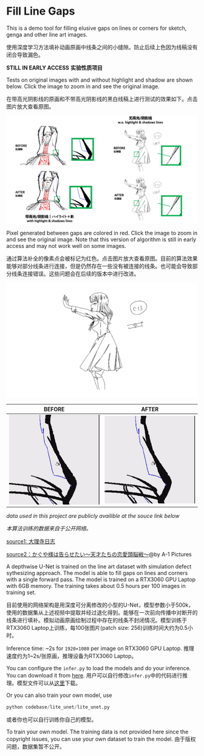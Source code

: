 # Fill Line Gaps
This is a demo tool for filling elusive gaps on lines or corners for sketch, genga and other line art images. 

使用深度学习方法填补动画原画中线条之间的小缝隙。防止后续上色因为线稿没有闭合导致漏色。

**STILL IN EARLY ACCESS**
**实验性质项目**

Tests on original images with and without highlight and shadow are shown below. Click the image to zoom in and see the original image.

在带高光阴影线的原画和不带高光阴影线的黑白线稿上进行测试的效果如下。点击图片放大查看原图。
<p align="left">
  <img src="https://github.com/zhenglinpan/FillLineGaps/blob/master/others/teaserfigure.png" width="800" alt="accessibility text">
</p>

Pixel generated between gaps are colored in red. Click the image to zoom in and see the original image. Note that this version of algorithm is still in early access and may not work well on some images. 

通过算法补全的像素点会被标记为红色。点击图片放大查看原图。目前的算法效果能够对部分线条进行连接，但是仍然存在一些没有被连接的线条。也可能会导致部分线条连接错误。这些问题会在后续的版本中进行改进。
<p align="left">
  <img src="https://github.com/zhenglinpan/FillLineGaps/blob/master/others/diffplot.png" width="800" alt="accessibility text">
</p>

BEFORE             | AFTER
:-------------------------:|:-------------------------:
![](https://github.com/zhenglinpan/FillLineGaps/blob/master/others/20230803005208202383053432.gif)  |  ![](https://github.com/zhenglinpan/FillLineGaps/blob/master/others/20230803005253202383055274.gif)


*data used in this project are publicly availible at the souce link below*

*本算法训练的数据来自于公开网络。*

[source1: 大理寺日志](https://www.bilibili.com/bangumi/play/ep331050?spm_id_from=333.1007.top_right_bar_window_history.content.click&from_spmid=666.25.episode.0)

[source2：かぐや様は告らせたい～天才たちの恋愛頭脳戦～](https://www.nicovideo.jp/watch/sm34562766?ref=search_key_video&playlist=eyJ0eXBlIjoic2VhcmNoIiwiY29udGV4dCI6eyJrZXl3b3JkIjoiXHU4NWU0XHU1MzlmXHU1MzQzXHU4MmIxIFx1N2RkYVx1NjRhZSIsInNvcnRLZXkiOiJob3QiLCJzb3J0T3JkZXIiOiJub25lIiwicGFnZSI6MSwicGFnZVNpemUiOjMyfX0&ss_pos=1&ss_id=7b6f420f-7611-46a2-b9b5-a9489b9a7385)@by A-1 Pictures

A depthwise U-Net is trained on the line art dataset with simulation defect sythesizing approach. The model is able to fill gaps on lines and corners with a single forward pass. The model is trained on a RTX3060 GPU Laptop with 6GB memory. The training takes about 0.5 hours per 100 images in training set.

目前使用的网络架构是用深度可分离修改的小型的U-Net，模型参数小于500k，使用的数据集从上述视频中提取并经过退化得到。能够在一次前向传播中对断开的线条进行填补。模拟动画原画绘制过程中存在的线条不封闭情况。模型训练于RTX3060 Laptop上训练，每100张图片(patch size: 256)训练时间大约为0.5小时。

Inference time: ~2s for `1920×1080` per image on RTX3060 GPU Laptop.
推理速度约为1~2s/张原画，推理设备为RTX3060 Laptop。

You can configure the `infer.py` to load the models and do your inference. You can download it from [here](https://huggingface.co/seidouz/FillLineGaps).
用户可以自行修改`infer.py`中的代码进行推理。模型文件可以从[这里](https://huggingface.co/seidouz/FillLineGaps)下载。

Or you can also train your own model, use

```python
python codebase/lite_unet/lite_unet.py
```

或者你也可以自行训练你自己的模型。

To train your own model. The training data is not provided here since the copyright issues, you can use your own dataset to train the model.
由于版权问题，数据集暂不公开。
